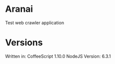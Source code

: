 # Aranai
Test web crawler application

# Versions
Written in: CoffeeScript 1.10.0
NodeJS Version: 6.3.1